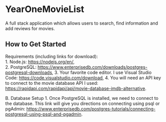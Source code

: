 # YearOneMovieList
A full stack application which allows users to search, find information and add reviews for movies.

## How to Get Started
Requirements (including links for download):                                                                                                                                 
    1.  Node.js: https://nodejs.org/en/,                                                                                                                                       
    2.  PostgreSQL: https://www.enterprisedb.com/downloads/postgres-postgresql-downloads, 
    3.  Your favorite code editor.  I use Visual Studio Code:  https://code.visualstudio.com/download,
    4.  You will need an API key to connect to the movie database API I used:  https://rapidapi.com/rapidapi/api/movie-database-imdb-alternative.
    
B. Database Setup
    1.  Once PostgreSQL is installed, we need to connect to the database.  This link will give you directions on connecting using psql or pgAdmin: 
        https://www.enterprisedb.com/postgres-tutorials/connecting-postgresql-using-psql-and-pgadmin.
